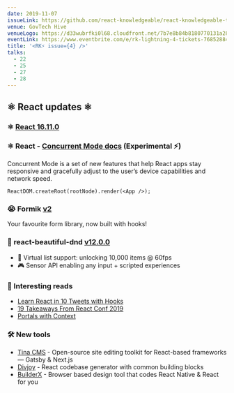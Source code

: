 ```yaml
---
date: 2019-11-07
issueLink: https://github.com/react-knowledgeable/react-knowledgeable-talks/issues/20
venue: GovTech Hive
venueLogo: https://d33wubrfki0l68.cloudfront.net/7b7e8b84b8180770131a2838266cc18409b22293/545c3/images/logo_govtech_hort.gif
eventLink: https://www.eventbrite.com/e/rk-lightning-4-tickets-76852884045
title: '<RK⚡️ issue={4} />'
talks:
  - 22
  - 25
  - 27
  - 28
---
```


## ⚛️ React updates ⚛️

### ⚛️ [React 16.11.0](https://github.com/facebook/react/blob/master/CHANGELOG.md#16110-october-22-2019)

### ⚛️ React - [Concurrent Mode docs](https://reactjs.org/docs/concurrent-mode-intro.html) (Experimental ⚡️)

Concurrent Mode is a set of new features that help React apps stay responsive and gracefully adjust to the user’s device capabilities and network speed.

```
ReactDOM.createRoot(rootNode).render(<App />);
```

### 😭 Formik [v2](https://github.com/jaredpalmer/formik/releases/tag/v2.0.1)

Your favourite form library, now built with hooks!

### 💐 react-beautiful-dnd [v12.0.0](https://github.com/atlassian/react-beautiful-dnd/releases/tag/v12.0.0)

- 👾 Virtual list support: unlocking 10,000 items @ 60fps
- 🎮 Sensor API enabling any input + scripted experiences

### 📕 Interesting reads
- [Learn React in 10 Tweets with Hooks](https://dev.to/chrisachard/learn-react-in-10-tweets-with-hooks-59bc)
- [19 Takeaways From React Conf 2019](https://blog.anthonymorris.dev/19-takeaways-from-react-conf-2019)
- [Portals with Context](https://reacttraining.com/blog/portals-with-context/)

### 🛠 New tools
- [Tina CMS](https://tinacms.org/) - Open-source site editing toolkit for React-based frameworks — Gatsby & Next.js
- [Divjoy](https://divjoy.com/) - React codebase generator with common building blocks
- [BuilderX](https://builderx.io/) - Browser based design tool that codes React Native & React for you
